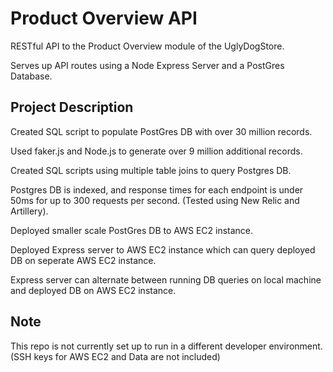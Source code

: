 # Product Overview API

RESTful API to the Product Overview module of the UglyDogStore.  

Serves up API routes using a Node Express Server and a PostGres Database.

## Project Description

Created SQL script to populate PostGres DB with over 30 million records.

Used faker.js and Node.js to generate over 9 million additional records.  

Created SQL scripts using multiple table joins to query Postgres DB.

Postgres DB is indexed, and response times for each endpoint is under 50ms for up to 300 requests per second. (Tested using New Relic and Artillery).

Deployed smaller scale PostGres DB to AWS EC2 instance.

Deployed Express server to AWS EC2 instance which can query deployed DB on seperate AWS EC2 instance.

Express server can alternate between running DB queries on local machine and deployed DB on AWS EC2 instance.

## Note  

This repo is not currently set up to run in a different developer environment. (SSH keys for AWS EC2 and Data are not included)
